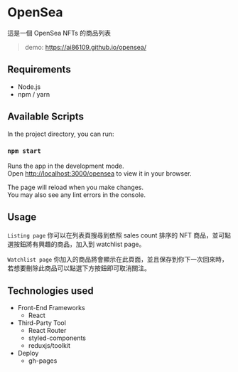# OpenSea

這是一個 OpenSea NFTs 的商品列表
> demo: https://ai86109.github.io/opensea/

## Requirements

- Node.js
- npm / yarn

## Available Scripts

In the project directory, you can run:

### `npm start`

Runs the app in the development mode.\
Open [http://localhost:3000/opensea](http://localhost:3000/opensea) to view it in your browser.

The page will reload when you make changes.\
You may also see any lint errors in the console.

## Usage

`Listing page`
你可以在列表頁搜尋到依照 sales count 排序的 NFT 商品，並可點選按鈕將有興趣的商品，加入到 watchlist page。

`Watchlist page`
你加入的商品將會顯示在此頁面，並且保存到你下一次回來時，若想要刪除此商品可以點選下方按鈕即可取消關注。
## Technologies used
- Front-End Frameworks
  - React 
- Third-Party Tool
  - React Router
  - styled-components
  - reduxjs/toolkit
- Deploy
  - gh-pages
